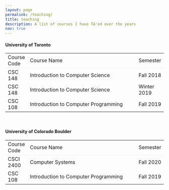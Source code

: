 ```yaml
---
layout: page
permalink: /teaching/
title: teaching
description: A list of courses I have TA'ed over the years
nav: true
---
```


#### University of Toronto
<table class="tab">
  <tr class="first">
    <td class="cc">Course Code</td>
    <td class="cn">Course Name</td>
    <td class="sem">Semester</td>
  </tr>
  <tr>
    <td class="cc">CSC 148</td>
    <td class="cn">Introduction to Computer Science</td>
    <td class="sem">Fall 2018</td>
  </tr>
  <tr>
    <td class="cc">CSC 148</td>
    <td class="cn">Introduction to Computer Science</td>
    <td class="sem">Winter 2019</td>
  </tr>
  <tr>
    <td class="cc">CSC 108</td>
    <td class="cn">Introduction to Computer Programming</td>
    <td class="sem">Fall 2019</td>
  </tr>
</table>​​​

#### University of Colorado Boulder
<table class="tab">
  <tr class="first">
    <td class="cc">Course Code</td>
    <td class="cn">Course Name</td>
    <td class="sem">Semester</td>
  </tr>
  <tr>
    <td class="cc">CSCI 2400</td>
    <td class="cn">Computer Systems</td>
    <td class="sem">Fall 2020</td>
  </tr>
  <tr>
    <td class="cc">CSC 108</td>
    <td class="cn">Introduction to Computer Programming</td>
    <td class="sem">Fall 2019</td>
  </tr>
</table>​​​


<style>
.tab {border-collapse:collapse; display: table; width: 100%;}
.tab .first {border-bottom:1px solid #EEE;}
/*.tab .cc {display: table-cell; width: 100px;}​*/
.tab .cn {display: table-cell; width: 500px;}​
.tab .sem {display: table-cell; text-align: right;}​
</style>

